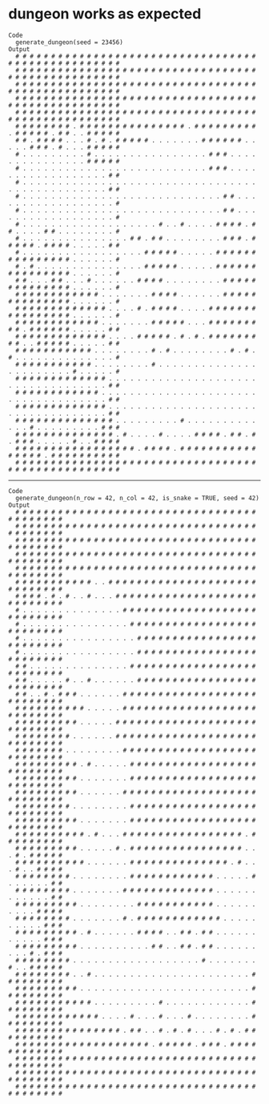 # dungeon works as expected

    Code
      generate_dungeon(seed = 23456)
    Output
      # # # # # # # # # # # # # # # # # # # # # # # # # # # # # # # # # # # # # # # # # # # # # # # # # # 
      # # # # # # # # # # # # # # # # # # # # # # # # # # # # # # # # # # # # # # # # # # # # # # # # # # 
      # # # # # # # # # # # # # # # # # # # # # # # # # # # # # # # # # # # # # # # # # # # # # # # # # # 
      # # # # # # # # # # # # # # # # # # # # # # # # # # # # # # # # # # # # # # # # # # # # # # # # # # 
      # # # # # # # # # # # # # # # # # # # # # # # # # # # # # # # # # # # # # # # # # # # # # # # # # # 
      # # # # # # # # . # # # # # # # # # # # # # # # . # # # # # # # # # . # # # # # . # # . . # # # # # 
      # # . # # # # . . . # . # . # # # # # . . . . . . . # # # # # # . . . . . # # # . # . . . # # # # # 
      # . . . . . . . . . # . . . . . . . . . . . . . . . . # # # . . . . . . . . . . . . . . . # # # # # 
      # . . . . . . . . . . . . . . . . . . . . . . . . . . # # # . . . . . . . . . . . . . . . . . . # # 
      # . . . . . . . . . . . . . . . . . . . . . . . . . . . . . . . . . . . . . . . . . . . . . . . # # 
      # . . . . . . . . . . . . . . . . . . . . . . . . . . . . # # . . . . . . . . . . . . . . . . . . # 
      # . . . . . . . . . . . . . . . . . . . . . . . . . . . . # # . . . . . . . . . . . . . . . . . . # 
      # . . . . . . . . . . . . . . . . . . . # . . # . . . . # # # # . # # . . . . # # . . . . . . . . # 
      # . . . . . . . . . . . . . . . # # . # # . . . . . . . . # # # . # # # # # . # # # # . . . . . # # 
      # . . . . . . . . . . . . . . . . . # # # # # . . . . . # # # # # # # # # # # # # # # . . . . . . # 
      # . # . . . . . . . . . . . . . . . # # # # # . . . . . # # # # # # # # # # # # # # # . . . . . . # 
      # # . . . # # . . . # . . . . . . # # # # . . . . . . . . # # # # # # # # # # # # # # . . . . . . # 
      # # # # # # # # # # # # . . . . . . . # # # # . . . . . . # # # # # # # # # # # # # # . . . . . . # 
      # # # # # # # # # # # # # . . . . # . # # # # . . . . # # # # # # # # # # # # # # # # . . . . . . # 
      # # # # # # # # # # # # . . . . . . . # # # # # . . . # # # # # # # # # . # # # # # # . . . . . # # 
      # # # # # # # # # # # # # . . . . # # # # # . # . # . # # # # # # # # # . . # # # # # . . . . . # # 
      # # # # # # # # # # # . . . . . . . . # . # . . . . . . . . # . # . # . . . . . . . . . . . . . . # 
      # # # # # # # # # # # . . . . . . . . # . . . . . . . . . . . . . . . . . . . . . . . # . . . . . # 
      # # # # # # # # # # # # # . . . . . . . . . . . . . . . . . . . . . . . . . . . . . . . . . . . # # 
      # # # # # # # # # # # # . . . . . . . . . . . . . . . . . . . . . . . . . . . . . . . . . . . . # # 
      # # # # # # # # # # # # # . . . . . . . . . . . . . . . . . . . . . . . . . . . . . . . . . . . # # 
      # # # # # # # # # # # # # # . . . . . . . . . # . . . . . . . . . . . . . # . . . . . . . . . # # # 
      # # # # # # # # # # # # # # . # . . . . # . . . . # # # # . # # . # . # # # . . . . . # . . # # # # 
      # # # # # # # # # # # # # # # # # . # # # # . # # # # # # # # # # # # # # # # . # # # # # # # # # # 
      # # # # # # # # # # # # # # # # # # # # # # # # # # # # # # # # # # # # # # # # # # # # # # # # # # 

---

    Code
      generate_dungeon(n_row = 42, n_col = 42, is_snake = TRUE, seed = 42)
    Output
      # # # # # # # # # # # # # # # # # # # # # # # # # # # # # # # # # # # # # # # # # # 
      # # # # # # # # # # # # # # # # # # # # # # # # # # # # # # # # # # # # # # # # # # 
      # # # # # # # # # # # # # # # # # # # # # # # # # # # # # # # # # # # # # # # # # # 
      # # # # # # # # # # # # # # # # # # # # # # # # # # # # # # # # # # # # # # # # # # 
      # # # # # # # # # # # # # # # # # # # # # # # # # # # # # # # # # # # # # # # # # # 
      # # # # # # # # # # # . . # # # # # # # # # # # # # # # # # # # # # # # # # # # # # 
      # # # # . # . # . . # . . . # # # # # # # # # # # # # # # # # # # # # # # # # # # # 
      # . . . . . . . . . . . . . . # # # # # # # # # # # # # # # # # # # # # # # # # # # 
      # . . . . . . . . . . . . . . . # # # # # # # # # # # # # # # # # # # # # # # # # # 
      # . . . . . . . . . . . . . . . . # # # # # # # # # # # # # # # # # # # # # # # # # 
      # . . . . . . . . . . . . . . . . # # # # # # # # # # # # # # # # # # # # # # # # # 
      # # . . . . . . . . . . . . . . # # # # # # # # # # # # # # # # # # # # # # # # # # 
      # # . . . . . # . . # . . . . . . # # # # # # # # # # # # # # # # # # # # # # # # # 
      # # . . # . # # # . . . . . . # # # # # # # # # # # # # # # # # # # # # # # # # # # 
      # # # # # # # # # # . . . . . # # # # # # # # # # # # # # # # # # # # # # # # # # # 
      # # # # # # # # # . . . . . # # # # # # # # # # # # # # # # # # # # # # # # # # # # 
      # # # # # # # # . . . . . . # # # # # # # # # # # # # # # # # # # # # # # # # # # # 
      # # # # # # # . . . . . . . . # # # # # # # # # # # # # # # # # # # # # # # # # # # 
      # # # # # # # # # . # . . . . . # # # # # # # # # # # # # # # # # # # # # # # # # # 
      # # # # # # # # # . . . . . . . # # # # # # # # # # # # # # # # # # # # # # # # # # 
      # # # # # # # # # . . . . . . # # # # # # # # # # # # # # # # # # # # # # # # # # # 
      # # # # # # # # . . . . . . . . # # # # # # # # # # # # # # # # # # # # # # # # # # 
      # # # # # # # # # . . . . . . . # # # # # # # # # # # # # # # # # # # # # # # # # # 
      # # # # # # # # # # . # . . . # # # # # # # # # # # # # # # # # . # # # # # # # # # 
      # # # # # # # # # . . . . . # . # # # # # # # # # # # # # # # # . . . # . # # # # # 
      # # # # # # # # # # . . . . . . # # # # # # # # # # # # # # . # . . . # . . # # # # 
      # # # # # # # # . . . . . . . . # # # # # # # # # # # # . . . . . # . . . . . . # # 
      # # # # # # # # . . . . . . . # # # # # # # # # # # # # . . . . . . . . . . . . # # 
      # # # # # # # # # . . . . . . . . # # # # # # # # # # # . . . . . . . . . . # # # # 
      # # # # # # # # . . . . . . . # . # # # # # # # # # # # # . . . . . . . . . . # # # 
      # # # # # # # # # . # . . . . . . # # # # . . # # . # # . . . . . . . . . . . # # # 
      # # # # # # # # # . . . . . . . . . . # # . . # # . # # . . . . . . . . . # . # # # 
      # # # # # # # # . . . . . . . . . . . . . . . . . . # . . . . . . . # . . # # # # # 
      # # # # # # # # . . # . . . . . . . . . . . . . . . . . . . . . . # # # # # # # # # 
      # # # # # # # # # . . . . . . . . . . . . . . . . . . . . . . . . # # # # # # # # # 
      # # # # # # # # # # # . . . . . . . . . # . . . . . . . . . . . . # # # # # # # # # 
      # # # # # # # # # # # # . . . . # . . . # . . . # . . . . . . . . # # # # # # # # # 
      # # # # # # # # # # # # # # # . # # . . # . # . # . . . # . # . # # # # # # # # # # 
      # # # # # # # # # # # # # # # # # # # . # # # # # . # # # . # # # # # # # # # # # # 
      # # # # # # # # # # # # # # # # # # # # # # # # # # # # # # # # # # # # # # # # # # 
      # # # # # # # # # # # # # # # # # # # # # # # # # # # # # # # # # # # # # # # # # # 
      # # # # # # # # # # # # # # # # # # # # # # # # # # # # # # # # # # # # # # # # # # 


